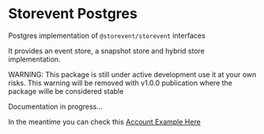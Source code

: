 # Storevent Postgres

Postgres implementation of `@storevent/storevent` interfaces

It provides an event store, a snapshot store and hybrid store implementation.

WARNING: This package is still under active development use it at your own risks. This warning will be removed with v1.0.0 publication where the package wille be considered stable

Documentation in progress...

In the meantime you can check this [Account Example Here](https://github.com/SachaCR/storevent/tree/main/packages/examples)

